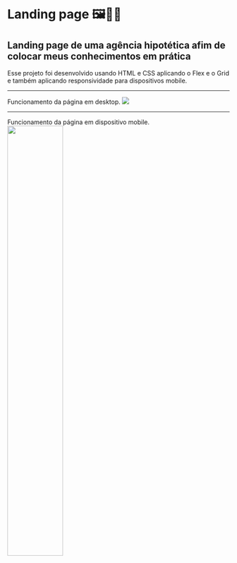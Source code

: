 # Landing page 🖼🎈💡
## Landing page de uma agência hipotética afim de colocar meus conhecimentos em prática

Esse projeto foi desenvolvido usando HTML e CSS aplicando o Flex e o Grid e também aplicando responsividade para dispositivos mobile.
<hr>
Funcionamento da página em desktop.
<img src="./src/images/landpage.gif">
<hr>
Funcionamento da página em dispositivo mobile.
<img src="./src/images/landpage-mobile.gif" width=50%>